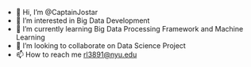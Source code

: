- 👋 Hi, I’m @CaptainJostar
- 👀 I’m interested in Big Data Development
- 🌱 I’m currently learning Big Data Processing Framework and Machine Learning
- 💞️ I’m looking to collaborate on Data Science Project
- 📫 How to reach me rl3891@nyu.edu

<!---
CaptainJostar/CaptainJostar is a ✨ special ✨ repository because its `README.md` (this file) appears on your GitHub profile.
You can click the Preview link to take a look at your changes.
--->
